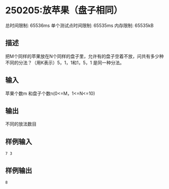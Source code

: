 # 250205:放苹果（盘子相同）
总时间限制: 65536ms 单个测试点时间限制: 65535ms 内存限制: 65535kB

## 描述
把M个同样的苹果放在N个同样的盘子里，允许有的盘子空着不放，问共有多少种不同的分法？（用K表示）5，1，1和1，5，1 是同一种分法。

## 输入
苹果个数m 和盘子个数n(0<=M，1<=N<=10)

## 输出
不同的放法数目

## 样例输入
    7 3

## 样例输出
    8
